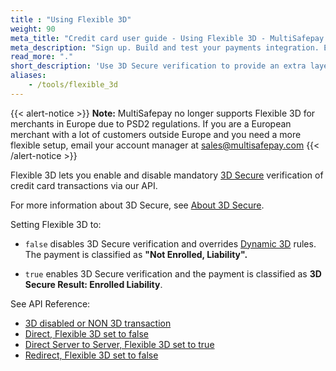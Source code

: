 ```yaml
---
title : "Using Flexible 3D"
weight: 90
meta_title: "Credit card user guide - Using Flexible 3D - MultiSafepay Docs"
meta_description: "Sign up. Build and test your payments integration. Explore our products and services. Use our API Reference, SDKs, and wrappers. Get support."
read_more: "."
short_description: 'Use 3D Secure verification to provide an extra layer of security to credit card payments'
aliases: 
    - /tools/flexible_3d
---
```


{{< alert-notice >}}
**Note:** MultiSafepay no longer supports Flexible 3D for merchants in Europe due to PSD2 regulations. If you are a European merchant with a lot of customers outside Europe and you need a more flexible setup, email your account manager at <sales@multisafepay.com>
{{< /alert-notice >}}

Flexible 3D lets you enable and disable mandatory [3D Secure](/payments/methods/credit-and-debit-cards/user-guide/glossary/) verification of credit card transactions via our API.

For more information about 3D Secure, see [About 3D Secure](/security-and-legal/payment-regulations/about-3d-secure).

Setting Flexible 3D to:

- `false` disables 3D Secure verification and overrides [Dynamic 3D](/payments/methods/credit-and-debit-cards/user-guide/server-to-server) rules. The payment is classified as **"Not Enrolled, Liability".**

- `true` enables 3D Secure verification and the payment is classified as **3D Secure Result: Enrolled Liability**.

See API Reference:

- [3D disabled or NON 3D transaction](/api/#3d-disabled-or-non-3d-transaction)
- [Direct, Flexible 3D set to false](/api/#direct-flexible-3d-set-on-_false_)
- [Direct Server to Server, Flexible 3D set to true](/api/#direct-server-to-server-flexible-3d-set-on-_true_)
- [Redirect, Flexible 3D set to false](/api/#redirect-flexible-3d-set-on-_false_)



